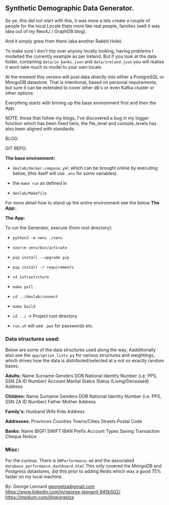 ## Synthetic Demographic Data Generator.

So ye, this did not start with this, it was more a lets create a couple of people for the local Locale thats more like real people, families (well it was idea out of my Neo4J / GraphDB blog).

And it simply grew from there (aka another Rabbit Hole). 

To make sure I don't trip over anyony locally looking, having problems I modelled the currently example as per Ireland. But if you look at the data folder, containing `data/ie_banks.json` and `data/ireland.json` you will realise it wont take much to model to your own locale.

At the moment this version will post data directly into either a PostgreSQL or MongoDB datastore. That is intentional, based on personal requirements, but sure it can be extended to cover other db's or even Kafka cluster or other options.

Everything starts with brining up the base environment first and then the App. 

NOTE: those that follow my blogs, I've discovered a bug in my logger function which has been fixed here, the file_level and console_levels has also been aligned with standards.

BLOG: []()

GIT REPO: []()


**The base environment:**

- `devlab/docker-compose.yml` which can be brought online by executing below, (this itself will use `.env` for some variables).

- the `make run` as defined in

- `devlab/Makefile`

For more detail how to stand up the entire environment see the below **The App:**.


**The App:** 

To run the Generator, execute (from root directory):

- `python3 -m venv ./venv`

- `source venv/bin/activate`

- `pip install --upgrade pip`

- `pip install -r requirements`

- `cd infrastrcture`

- `make pull`

- `cd ../devlab/connect`

- `make build`

- `cd ../` -> Project root directory
  
- `run.sh` will use `.pws` for passwords etc. 


### Data structures used:

Below are some of the data structures used along the way, Aadditionally also see the `app/option_lists.py` for various structures and weightings, which drives how the data is distributed/selected at a not so exactly random bases.


**Adults:**
    Name
    Surname
    Genders
    DOB
    National Identity Number (i.e; PPS, SSN ZA ID Number)
    Account
    Marital Status
    Status (Living/Deceased)
    Address


**Children:**
    Name
    Surname
    Genders
    DOB
    National Identity Number (i.e; PPS, SSN ZA ID Number)
    Father 
    Mother
    Address


**Family's:**
    Husband
    Wife
    Kids
    Address


**Addresses:**
    Provinces
        Counties
            Towns/Cities
                Streets
                Postal Code

**Banks:**
    Name
    BIGFI
    SWIFT
    IBAN Prefix
    Account Types
        Saving
        Transaction
        Cheque
        Notice


### Misc:

For the curious. There is `DBPerformance.md` and the associated `database_performance_dashboard.html`
This only covered the MongoDB and Postgress datastores, did this prior to adding Redis which was a good 75% faster on my local machine.


By:
George Leonard
georgelza@gmail.com
https://www.linkedin.com/in/george-leonard-945b502/
https://medium.com/@georgelza
